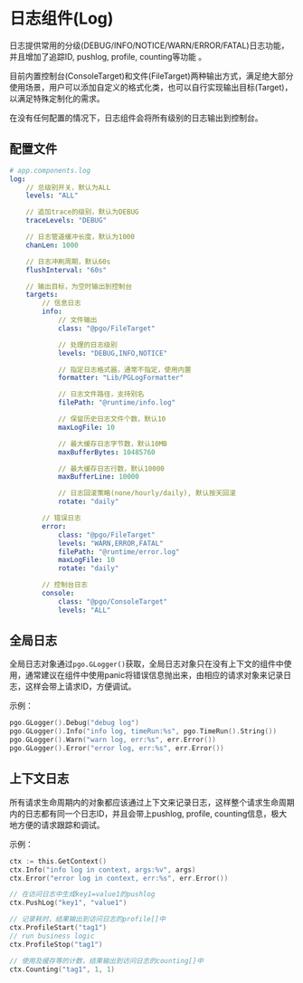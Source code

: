 # 日志组件(Log)

日志提供常用的分级(DEBUG/INFO/NOTICE/WARN/ERROR/FATAL)日志功能，并且增加了追踪ID, pushlog, profile, counting等功能 。

目前内置控制台(ConsoleTarget)和文件(FileTarget)两种输出方式，满足绝大部分使用场景，用户可以添加自定义的格式化类，也可以自行实现输出目标(Target)，以满足特殊定制化的需求。

在没有任何配置的情况下，日志组件会将所有级别的日志输出到控制台。

## 配置文件
```yaml
# app.components.log
log:
    // 总级别开关，默认为ALL
    levels: "ALL"

    // 追加trace的级别，默认为DEBUG
    traceLevels: "DEBUG"

    // 日志管道缓冲长度，默认为1000
    chanLen: 1000

    // 日志冲刷周期，默认60s
    flushInterval: "60s"

    // 输出目标，为空时输出到控制台
    targets:
        // 信息日志
        info:
            // 文件输出
            class: "@pgo/FileTarget"

            // 处理的日志级别
            levels: "DEBUG,INFO,NOTICE"

            // 指定日志格式器，通常不指定，使用内置
            formatter: "Lib/PGLogFormatter"

            // 日志文件路径，支持别名
            filePath: "@runtime/info.log"

            // 保留历史日志文件个数，默认10
            maxLogFile: 10

            // 最大缓存日志字节数，默认10MB
            maxBufferBytes: 10485760

            // 最大缓存日志行数，默认10000
            maxBufferLine: 10000

            // 日志回滚策略(none/hourly/daily), 默认按天回滚
            rotate: "daily"

        // 错误日志
        error:
            class: "@pgo/FileTarget"
            levels: "WARN,ERROR,FATAL"
            filePath: "@runtime/error.log"
            maxLogFile: 10
            rotate: "daily"

        // 控制台日志
        console:
            class: "@pgo/ConsoleTarget"
            levels: "ALL"
```

## 全局日志
全局日志对象通过`pgo.GLogger()`获取，全局日志对象只在没有上下文的组件中使用，通常建议在组件中使用panic将错误信息抛出来，由相应的请求对象来记录日志，这样会带上请求ID，方便调试。

示例：
```go
pgo.GLogger().Debug("debug log")
pgo.GLogger().Info("info log, timeRun:%s", pgo.TimeRun().String())
pgo.GLogger().Warn("warn log, err:%s", err.Error())
pgo.GLogger().Error("error log, err:%s", err.Error())
```

## 上下文日志
所有请求生命周期内的对象都应该通过上下文来记录日志，这样整个请求生命周期内的日志都有同一个日志ID，并且会带上pushlog, profile, counting信息，极大地方便的请求跟踪和调试。

示例：
```go
ctx := this.GetContext()
ctx.Info("info log in context, args:%v", args)
ctx.Error("error log in context, err:%s", err.Error())

// 在访问日志中生成key1=value1的pushlog
ctx.PushLog("key1", "value1")

// 记录耗时，结果输出到访问日志的profile[]中
ctx.ProfileStart("tag1")
// run business logic
ctx.ProfileStop("tag1")

// 使用及缓存等的计数，结果输出到访问日志的counting[]中
ctx.Counting("tag1", 1, 1)
```

